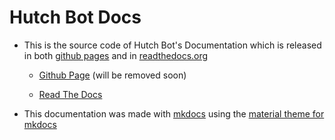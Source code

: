 # Hutch Bot Docs

- This is the source code of Hutch Bot's Documentation which is released in both [github pages](https://pages.github.com/) and in [readthedocs.org](https://readthedocs.org/)

    - [Github Page](https://marzaelise.github.io/Hutch-Bot-Docs/) (will be removed soon)

    - [Read The Docs](https://hutch-bot.readthedocs.io/en/latest/home/)

- This documentation was made with [mkdocs](https://www.mkdocs.org/) using the [material theme for mkdocs](https://squidfunk.github.io/mkdocs-material/)
